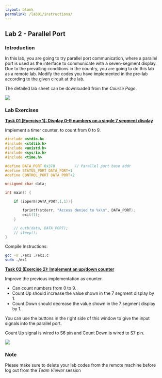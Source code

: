 ```yaml
---
layout: blank
permalink: /lab01/instructions/
---
```


<h2>Lab 2 - Parallel Port </h2>

<h3>Introduction</h3>

In this lab, you are going to try parallel port communication, where a parallel port is used as the interface to communicate with a seven-segment display. Due to the prevailing conditions in the country, you are going to do this lab as a remote lab. Modify the codes you have implemented in the pre-lab according to the given circuit at the lab.

The detailed lab sheet can be downloaded from the *Course Page*.

<div class="container">
<img src="{{ '/assets/img/parallel_port.gif' | relative_url }}" class="img img-thumb mr-auto" />
</div>

<h3>Lab Exercises</h3>

<b><u>Task 01 (Exercise 1): Display 0-9 numbers on a single 7 segment display</u></b>

Implement a timer counter, to count from 0 to 9.

```c
#include <stdio.h>
#include <stdlib.h>
#include <unistd.h>
#include <sys/io.h>
#include <time.h>

#define DATA_PORT 0x378         // Parallel port base addr
#define STATUS_PORT DATA_PORT+1
#define CONTROL_PORT DATA_PORT+2

unsigned char data;

int main() {

    if (ioperm(DATA_PORT,1,1)){

        fprintf(stderr, "Access denied to %x\n", DATA_PORT);
        exit(1);
    }

    // outb(data, DATA_PORT);
    // sleep();
}
```

Compile Instructions:

```bash
gcc -o ./ex1 ./ex1.c
sudo ./ex1
```


<b><u>Task 02 (Exercise 2): Implement an up/down counter</u></b>

Improve the previous implementation as counter.
- Can count numbers from 0 to 9.
- Count Up should increase the value shown in the 7 segment display by 1.
- Count Down should decrease the value shown in the 7 segment display by 1.

You can use the buttons in the right side of this window to give the input signals into the parallel port.

Count Up signal is wired to S6 pin and Count Down is wired to S7 pin.

<div class="container">
<img src="{{ '/assets/img/lab1_circuit.jpg' | relative_url }}" class="img img-thumb mr-auto" />
</div>

### Note

Please make sure to delete your lab codes from the remote machine before log out from the *Team Viewer* session
